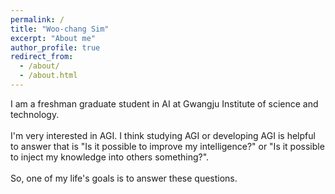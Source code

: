 ```yaml
---
permalink: /
title: "Woo-chang Sim"
excerpt: "About me"
author_profile: true
redirect_from: 
  - /about/
  - /about.html
---
```


I am a freshman graduate student in AI at Gwangju Institute of science and technology. <br><br>
I'm very interested in AGI. I think studying AGI or developing AGI is helpful to answer that is "Is it possible to improve my intelligence?" or "Is it possible to inject my knowledge into others something?".  <br><br>
So, one of my life's goals is to answer these questions. 


